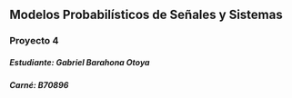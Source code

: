 ## Modelos Probabilísticos de Señales y Sistemas
### Proyecto 4
##### Estudiante: Gabriel Barahona Otoya
##### Carné: B70896
